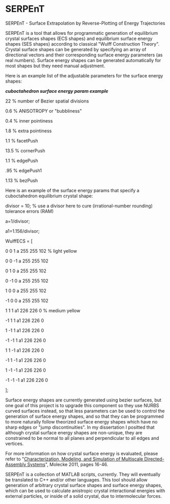 # SERPEnT
SERPEnT - Surface Extrapolation by Reverse-Plotting of Energy Trajectories


SERPEnT is a tool that allows for programmatic generation of equilibrium crystal surfaces shapes (ECS shapes) and equilibrium surface energy shapes (SES shapes) according to classical "Wulff Construction Theory". Crystal surface shapes can be generated by specifying an array of directional vectors and their corresponding surface energy parameters (as real numbers). Surface energy shapes can be generated automatically for most shapes but they need manual adjustment.


Here is an example list of the adjustable parameters for the surface energy shapes:

***cuboctahedron surface energy param example***

22    % number of Bezier spatial divisions

0.6   % ANISOTROPY or "bubbliness"

0.4   % inner pointiness

1.8   % extra pointiness

1.1   % facetPush

13.5  % cornerPush

1.1   % edgePush

.95   % edgePush1

1.13  % bezPush


Here is an example of the surface energy params that specify a cuboctahedron equilibrium crystal shape:

divisor = 10;     % use a divisor here to cure (irrational-number rounding) tolerance errors (RAM)

a=1/divisor;

a1=1.156/divisor;

WulffECS = [

0	0	1	a       255   255   102   % light yellow

0	0      -1	a       255   255   102

0	1	0	a       255   255   102

0      -1	0	a       255   255   102

1	0	0	a       255   255   102

-1	0	0	a       255   255   102

1	1	1	a1       226   226   0    % medium yellow

-1	1	1	a1       226   226   0

1	-1	1	a1       226   226   0

-1	-1	1	a1       226   226   0

1	1	-1	a1       226   226   0

-1	1	-1	a1       226   226   0

1	-1	-1	a1       226   226   0

-1	-1	-1	a1       226   226   0

];



Surface energy shapes are currently generated using bezier surfaces, but one goal of this project is to upgrade this component so they use NURBS curved surfaces instead, so that less parameters can be used to control the generation of surface energy shapes, and so that they can be programmed to more naturally follow theorized surface energy shapes which have no sharp edges or "jump discontinuities". In my dissertation I positted that although crystal surface energy shapes are non-unique, they are constrained to be normal to all planes and perpendicular to all edges and vertices.

For more information on how crystal surface energy is evaluated, please refer to "[Characterization, Modeling, and Simulation of Multiscale Directed-Assembly Systems](http://www.unm.edu/~reason/RAM_dissertation_final.pdf)", Molecke 2011, pages 16-46.

SERPEnT is a collection of MATLAB scripts, currently. They will eventually be translated to C++ and/or other languages. This tool should allow generation of arbitrary crystal surface shapes and surface energy shapes, which can be used to calculate anistropic crystal interactional energies with external particles, or inside of a solid crystal, due to intermolecular forces. 

